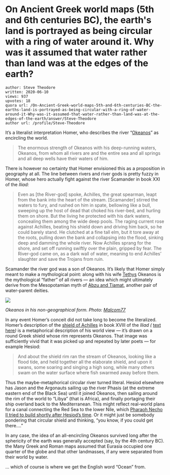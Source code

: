 # On Ancient Greek world maps (5th and 6th centuries BC), the earth's land is portrayed as being circular with a ring of water around it. Why was it assumed that water rather than land was at the edges of the earth?

	author: Steve Theodore
	written: 2020-06-10
	views: 937
	upvotes: 18
	quora url: /On-Ancient-Greek-world-maps-5th-and-6th-centuries-BC-the-earths-land-is-portrayed-as-being-circular-with-a-ring-of-water-around-it-Why-was-it-assumed-that-water-rather-than-land-was-at-the-edges-of-the-earth/answer/Steve-Theodore
	author url: /profile/Steve-Theodore


It’s a literalist interpretation Homer, who describes the river “[Okeanos](https://www.theoi.com/Kosmos/Okeanos.html)” as encircling the world.

> The enormous strength of Okeanos with his deep-running waters, Okeanos, from whom all rivers are and the entire sea and all springs and all deep wells have their waters of him.

There is however no certainty that Homer envisioned this as a proposition in geography at all. The line between rivers and river gods is pretty fuzzy in Homer, whose hero actually fight against the river Scamander in book XXI of the _Iliad:_ 

> Even as [the River-god] spoke, Achilles, the great spearman, leapt from the bank into the heart of the stream. [Scamander] stirred the waters to fury, and rushed on him in spate, bellowing like a bull, sweeping up the host of dead that choked his river-bed, and hurling them on shore. But the living he protected with his dark waters, concealing them among the wide deep pools. The raging current rose against Achilles, beating his shield down and driving him back, so he could barely stand. He clutched at a fine tall elm, but it tore away at the roots, pulling down the bank and collapsing into the flood, sinking deep and damming the whole river. Now Achilles sprang for the shore, and set off running swiftly over the plain, gripped by fear. The River-god came on, as a dark wall of water, meaning to end Achilles’ slaughter and save the Trojans from ruin.

Scamander the river god was a son of Okeanos. It’s likely that Homer simply meant to make a mythological point: along with his wife [Tethys](https://www.theoi.com/Titan/TitanisTethys.html#:~:text=TETHYS%20was%20the%20Titan%20goddess,and%20the%20Nephelai%20(Clouds).) Okeanos is the mythological “father” of all rivers — an idea which might ultimately derive from the Mesopotamian myth of [Abzu and Tiamat](https://www.ancient.eu/article/221/the-mesopotamian-pantheon/), another pair of water-parent deities.

![](https://qph.fs.quoracdn.net/main-qimg-f8051ea25817ee41d79415d231e0a319)

_Okeanos in his non-geographical form. Photo:_ _[Malcom77](https://commons.wikimedia.org/wiki/File:Okeanos_London_1971.11-1.1.jpg)_ 

In any event Homer’s conceit did not take long to become the literalized. Homer’s description of the [shield of Achilles](https://en.wikipedia.org/wiki/Shield_of_Achilles) in book XVIII of the _Iliad (_ [text here](https://www.poetryintranslation.com/PITBR/Greek/Iliad18.php#anchor_Toc239246226)_)_ is a metaphorical description of his world view — it’s drawn on a round Greek shield whose rim represents Okeanos. That image was sufficiently vivid that it was picked up and repeated by later poets — for example Hesiod:

> And about the shield rim ran the stream of Okeanos, looking like a flood tide, and held together all the elaborate shield, and upon it swans, some soaring and singing a high song, while many others swam on the water surface where fish swarmed away before them.

Thus the maybe-metaphorical circular river turned literal. Hesiod elsewhere has Jason and the Argonauts sailing up the river Phasis (at the extreme eastern end of the Black Sea) until it joined Okeanos, then sailing around the rim of the world to “Libya” (that is Africa), and finally portaging their ship overland back to the Mediterranean. This might reflect real-world plans for a canal connecting the Red Sea to the lower Nile, which [Pharaoh Necho II tried to build shortly after Hesiod’s time](https://en.wikipedia.org/wiki/Canal_of_the_Pharaohs). Or it might just be somebody pondering that circular shield and thinking, “you know, if you could get there….”

In any case, the idea of an all-encircling Okeanos survived long after the sphericity of the earth was generally accepted (say, by the 4th century BC). the Many Greek and Roman maps assumed that Eurasia occupied one quarter of the globe and that other landmasses, if any were separated from their world by water.

… which of course is where we get the English word “Ocean” from.


